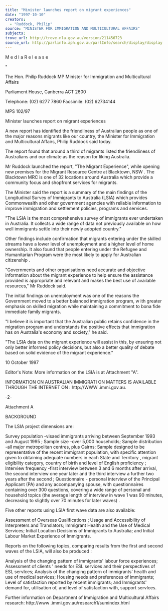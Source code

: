 ```yaml
---
title: "Minister launches report on migrant experiences"
date: "1997-10-10"
creators:
  - "Ruddock, Philip"
source: "MINISTER FOR IMMIGRATION AND MULTICULTURAL AFFAIRS"
subjects:
trove_url: http://trove.nla.gov.au/version/211456723
source_url: http://parlinfo.aph.gov.au/parlInfo/search/display/display.w3p;query=Id%3A%22media/pressrel/HJL30%22
---
```


  M e d I a R e I e a s e 

   " 

  The Hon. Philip Ruddock MP  Minister for Immigration and Multicultural Affairs 

  Parliament House, Canberra ACT 2600 

  Telephone: (02) 6277 7860 Facsimile: (02) 62734144 

  MPS 102/97 

  Minister launches report on migrant experiences 

  A new report has identified the friendliness of Australian people as one of the major reasons  migrants like our country, the Minister for Immigration and Multicultural Affairs, Philip Ruddock  said today. 

  The report found that around a third of migrants listed the friendliness of Australians and our  climate as the reason for liking Australia. 

  Mr Ruddock launched the report, "The Migrant Experience", while opening new premises for  the Migrant Resource Centre at Blacktown, NSW . The Blacktown MRC is one of 32 locations  around Australia which provide a community focus and shopfront services for migrants. 

  The Minister said the report is a summary of the main findings of the Longitudinal Survey of  Immigrants to Australia (LSIA) which provides Commonwealth and other government agencies  with reliable information to improve immigration and settlement policies, programs and  services. 

  "The LSIA is the most comprehensive survey of immigrants ever undertaken in Australia. It  collects a wide range of data not previously available on how well immigrants settle into their  newly adopted country." 

  Other findings include confirmation that migrants entering under the skilled streams have a  lower level of unemployment and a higher level of home ownership. It also found that people  entering under the Refugee and Humanitarian Program were the most likely to apply for  Australian citizenship . 

  "Governments and other organisations need accurate and objective information about the  migrant experience to help ensure the assistance provided is appropriate and relevant and  makes the best use of available resources," Mr Ruddock said. 

  The initial findings on unemployment was one of the reasons the Government moved to a  better balanced immigration program, w ith greater emphasis on skilled migration while  maintaining a commitment to bona fide immediate family migrants. 

  "I believe it is important that the Australian public retains confidence in the migration program  and understands the positive effects that immigration has on Australia's economy and society,"  he said. 

  "The LSIA data on the migrant experience will assist in this, by ensuring not only better  informed policy decisions, but also a better quality of debate based on solid evidence of the  migrant experience." 

  10 October 1997 

  Editor's Note: More information on the LSIA is at Attachment "A". 

  INFORMATION ON AUSTRALIAN IMMIGRATI ON MATTERS IS AVAILABLE THROUGH THE INTERNET ON : http://WWW .immi.gov.au. 

  -2-

  Attachment A 

  BACKGROUND 

  The LSIA project dimensions are: 

  Survey population -visaed immigrants arriving between September 1993 and  August 1995 ;  Sample size -over 5,000 households;  Sample distribution -all major metropolitan centres, plus Cairns;  Sample designed to be representative of the recent immigrant population, with  specific attention given to obtaining adequate numbers in each State and  Territory , migrant eligibility category, country of birth and level of English  proficiency ;  Interview frequency -first interview between 3 and 6 months after arrival, the  second interview one year later and the third interview a further two years after  the second ;  Questionnaire - personal interview of the Principal Applicant (PA) and any  accompanying spouse, with questionnaires containing over 300 questions,  covering a wide range of personal and household topics (the average length of  interview in wave 1 was 90 minutes, decreasing to slightly over 70 minutes for  later waves) . 

  Five other reports using LSIA first wave data are also available: 

  Assessment of Overseas Qualifications ;  Usage and Accessibility of Interpreters and Translators;  Immigrant Health and the Use of Medical Services;  Initial Location Decisions of Immigrants to Australia; and  Initial Labour Market Experience of Immigrants. 

  Reports on the following topics, comparing results from the first and second waves of  the LSIA, will also be produced : 

  Analysis of the changing pattern of immigrants' labour force experiences;  Assessment of clients ' needs for ESL services and their perspectives of ESL  servIces;  Analysis of the changing pattern of immigrants' health and use of medical  services;  Housing needs and preferences of immigrants;  Level of satisfaction reported by recent immigrants; and  Immigrants' demand for, utilisation of, and level of satisfaction with, support  servIces. 

  Further information on Department of Immigration and Multicultural Affairs  research: http://www .immi.gov.au/research1/sumindex.html 

